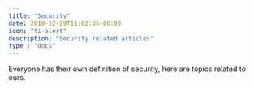 ```yaml
---
title: "Security"
date: 2018-12-29T11:02:05+06:00
icon: "ti-alert"
description: "Security related articles"
type : "docs"
---
```


Everyone has their own definition of security, here are topics related to ours.
